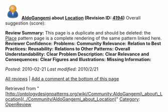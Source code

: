 [![](../images/thumb/a/a6/ODPUser.png/48px-ODPUser.png)](../Image/ODPUser.png "ODPUser.png")
__[AldoGangemi](../User/AldoGangemi "User:AldoGangemi") about [Location](http://ontologydesignpatterns.org/wiki/index.php?title=Submissions:Location&action=edit&redlink=1 "Submissions:Location (not yet written)") (Revision ID: [4194](../Submissions/Location@oldid=4194 "http://ontologydesignpatterns.org/wiki/Submissions:Location?oldid=4194"))__
Overall suggestion (score): 




 __Review Summary:__ This page is a duplicate and should be deleted: the [Place](../Submissions/Place "Submissions:Place") pattern page is a complete rendering of the same pattern linked here.
__Reviewer Confidence:__ 
__Problems:__ 
__Community Relevance:__ 
__Relation to Best Practices:__ 
__Reusability:__ 
__Relations to Other Patterns:__ 
__Overall Understandability:__ 
__Clear Problem Description:__ 
__Clear Relevance and Consequences:__ 
__Clear Figures and Illustrations:__ 
__Missing Information:__ 

_Posted:_ 2010-02-21 _Last modified:_ 2010/2/21



[All reviews](../Reviews/Main "Reviews:Main") | [Add a comment at the bottom of this page](index.php@title=Odp%253AAdd_comment&target=../Community/AldoGangemi_about_Location#New_comment "http://ontologydesignpatterns.org/wiki/index.php?title=Odp:Add_comment&target=Community:AldoGangemi_about_Location#New_comment")


Retrieved from "[http://ontologydesignpatterns.org/wiki/Community:AldoGangemi\_about\_Location](../Community/AldoGangemi_about_Location)"
 [Category](http://ontologydesignpatterns.org/wiki/Special:Categories "Special:Categories"): [OpenReview](../Category/OpenReview "Category:OpenReview")
